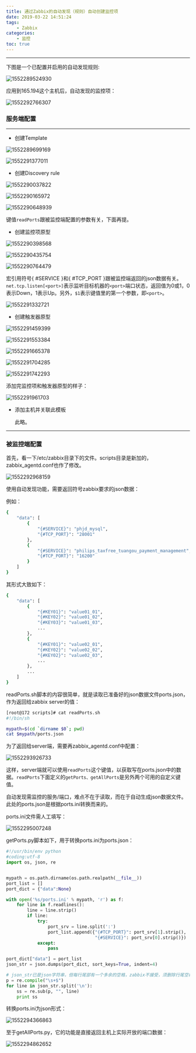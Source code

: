 ```yaml
---
title: 通过Zabbix的自动发现（规则）自动创建监控项
date: 2019-03-22 14:51:24
tags:
    - Zabbix
categories:
    - 监控
toc: true
---
```




---

下图是一个已配置并启用的自动发现规则:

![1552289524930](../../../assets/images2019/zabbix-discovery-rule.assets/1552289524930.png)

<!-- more -->

应用到165.194这个主机后，自动发现的监控项：

![1552292766307](../../../assets/images2019/zabbix-discovery-rule.assets/1552292766307.png)



### 服务端配置

---

* 创建Template

![1552289699169](../../../assets/images2019/zabbix-discovery-rule.assets/1552289699169.png)



![1552291377011](../../../assets/images2019/zabbix-discovery-rule.assets/1552291377011.png)



- 创建Discovery rule

![1552290037822](../../../assets/images2019/zabbix-discovery-rule.assets/1552290037822.png)

![1552290165972](../../../assets/images2019/zabbix-discovery-rule.assets/1552290165972.png)

![1552290648939](../../../assets/images2019/zabbix-discovery-rule.assets/1552290648939.png)

键值`readPorts`跟被监控端配置的参数有关，下面再提。



- 创建监控项原型

![1552290398568](../../../assets/images2019/zabbix-discovery-rule.assets/1552290398568.png)



![1552290435754](../../../assets/images2019/zabbix-discovery-rule.assets/1552290435754.png)



![1552290764479](../../../assets/images2019/zabbix-discovery-rule.assets/1552290764479.png)

宏引用符号{ #SERVICE }和{ #TCP_PORT }跟被监控端返回的json数据有关。`net.tcp.listen[<port>]`表示监听目标机器的`<port>`端口状态，返回值为0或1，0表示Down，1表示Up。另外，`$1`表示键值里的第一个参数，即`<port>`。

![1552291332721](../../../assets/images2019/zabbix-discovery-rule.assets/1552291332721.png)



- 创建触发器原型

![1552291459399](../../../assets/images2019/zabbix-discovery-rule.assets/1552291459399.png)



![1552291553384](../../../assets/images2019/zabbix-discovery-rule.assets/1552291553384.png)



![1552291665378](../../../assets/images2019/zabbix-discovery-rule.assets/1552291665378.png)



![1552291704285](../../../assets/images2019/zabbix-discovery-rule.assets/1552291704285.png)



![1552291742293](../../../assets/images2019/zabbix-discovery-rule.assets/1552291742293.png)



添加完监控项和触发器原型的样子：

![1552291961703](../../../assets/images2019/zabbix-discovery-rule.assets/1552291961703.png)



- 添加主机并关联此模板

  此略。

  

---

### 被监控端配置

首先，看一下/etc/zabbix目录下的文件。scripts目录是新加的，zabbix_agentd.conf也作了修改。

![1552292968159](../../../assets/images2019/zabbix-discovery-rule.assets/1552292968159.png)



使用自动发现功能，需要返回符号zabbix要求的json数据：

例如：

```sh
{
    "data": [
        {
            "{#SERVICE}": "phjd_mysql",
            "{#TCP_PORT}": "28001"
        },
        {
            "{#SERVICE}": "philips_taxfree_tuangou_payment_management",
            "{#TCP_PORT}": "16200"
        }
    ]
}
```

其形式大致如下：

```sh
{
    "data": [
        {
            "{#KEY01}": "value01_01",
            "{#KEY02}": "value01_02",
            "{#KEY03}": "value01_03",
            ...
        },
        {
            "{#KEY01}": "value02_01",
            "{#KEY02}": "value02_02",
            "{#KEY02}": "value02_03",
            ...
        },
        ...
    ]
}
```



readPorts.sh脚本的内容很简单，就是读取已准备好的json数据文件ports.json，作为返回给zabbix server的值：

```sh
[root@172 scripts]# cat readPorts.sh 
#!/bin/sh

mypath=$(cd `dirname $0`; pwd)
cat $mypath/ports.json
```



为了返回给server端，需要再zabbix_agentd.conf中配置：

![1552293926733](../../../assets/images2019/zabbix-discovery-rule.assets/1552293926733.png)



这样，server端就可以使用`readPorts`这个键值，以获取写在ports.json中的数据。`readPorts`下面定义的`getPorts、getAllPorts`是另外两个可用的自定义键值。

自动发现需监控的服务/端口，难点不在于读取，而在于自动生成json数据文件。此处的ports.json是根据ports.ini转换而来的。

ports.ini文件需人工填写：

![1552295007248](../../../assets/images2019/zabbix-discovery-rule.assets/1552295007248.png)



getPorts.py脚本如下，用于转换ports.ini为ports.json：

```python
#!/usr/bin/env python
#coding:utf-8
import os, json, re


mypath = os.path.dirname(os.path.realpath(__file__))
port_list = []
port_dict = {"data":None}

with open('%s/ports.ini' % mypath, 'r') as f:
    for line in f.readlines():
        line = line.strip()
        if line:
            try:
                port_srv = line.split(':')
                port_list.append({"{#TCP_PORT}": port_srv[1].strip(),
                                  "{#SERVICE}": port_srv[0].strip()})
            except:
                pass

port_dict["data"] = port_list
json_str = json.dumps(port_dict, sort_keys=True, indent=4)

# json_str已是json字符串，但每行尾部有一个多余的空格，zabbix不接受，须删除行尾空格
p = re.compile("\s+$")
for line in json_str.split('\n'):
    ss = re.sub(p, "", line)
    print ss
```



转换ports.ini为json形式：

![1552294366863](../../../assets/images2019/zabbix-discovery-rule.assets/1552294366863.png)



至于getAllPorts.py，它的功能是直接返回主机上实际开放的端口数据：

![1552294862652](../../../assets/images2019/zabbix-discovery-rule.assets/1552294862652.png)